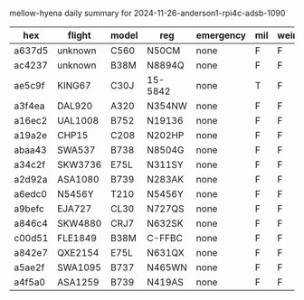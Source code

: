mellow-hyena daily summary for 2024-11-26-anderson1-rpi4c-adsb-1090

|hex|flight|model|reg|emergency|mil|weirdo|
|--|--|--|--|--|--|--|
|a637d5|unknown|C560|N50CM|none|F|F|
|ac4237|unknown|B38M|N8894Q|none|F|F|
|ae5c9f|KING67|C30J|15-5842|none|T|F|
|a3f4ea|DAL920|A320|N354NW|none|F|F|
|a16ec2|UAL1008|B752|N19136|none|F|F|
|a19a2e|CHP15|C208|N202HP|none|F|F|
|abaa43|SWA537|B738|N8504G|none|F|F|
|a34c2f|SKW3736|E75L|N311SY|none|F|F|
|a2d92a|ASA1080|B739|N283AK|none|F|F|
|a6edc0|N5456Y|T210|N5456Y|none|F|F|
|a9befc|EJA727|CL30|N727QS|none|F|F|
|a846c4|SKW4880|CRJ7|N632SK|none|F|F|
|c00d51|FLE1849|B38M|C-FFBC|none|F|F|
|a842e7|QXE2154|E75L|N631QX|none|F|F|
|a5ae2f|SWA1095|B737|N465WN|none|F|F|
|a4f5a0|ASA1259|B739|N419AS|none|F|F|
